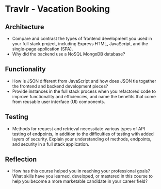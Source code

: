 # Travlr - Vacation Booking

## Architecture

- Compare and contrast the types of frontend development you used in your full
    stack project, including Express HTML, JavaScript, and the single-page
    application (SPA).
- Why did the backend use a NoSQL MongoDB database?

## Functionality

- How is JSON different from JavaScript and how does JSON tie together the
    frontend and backend development pieces?
- Provide instances in the full stack process when you refactored code to
    improve functionality and efficiencies, and name the benefits that come from
    reusable user interface (UI) components.

## Testing

- Methods for request and retrieval necessitate various types of API testing of
    endpoints, in addition to the difficulties of testing with added layers of security.
    Explain your understanding of methods, endpoints, and security in a full
    stack application.

## Reflection

- How has this course helped you in reaching your professional goals? What
    skills have you learned, developed, or mastered in this course to help you
    become a more marketable candidate in your career field?
